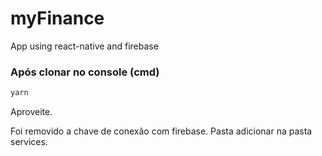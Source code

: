 # myFinance
App using react-native and firebase


### Após clonar no console (cmd)

```jsx
yarn
```

Aproveite.

Foi removido a chave de conexão com firebase. Pasta adicionar na pasta services.
